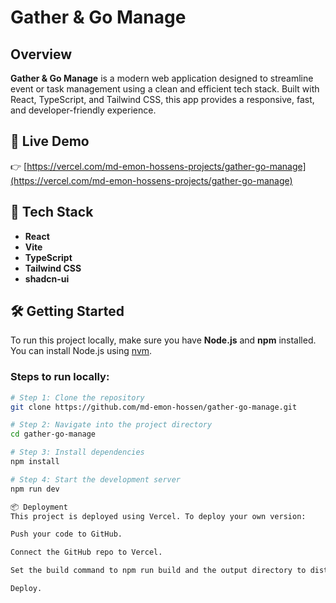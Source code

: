 # Gather & Go Manage

## Overview

**Gather & Go Manage** is a modern web application designed to streamline event or task management using a clean and efficient tech stack. Built with React, TypeScript, and Tailwind CSS, this app provides a responsive, fast, and developer-friendly experience.

## 🔗 Live Demo

👉 [https://vercel.com/md-emon-hossens-projects/gather-go-manage](https://vercel.com/md-emon-hossens-projects/gather-go-manage)

## 🚀 Tech Stack

- **React**
- **Vite**
- **TypeScript**
- **Tailwind CSS**
- **shadcn-ui**

## 🛠 Getting Started

To run this project locally, make sure you have **Node.js** and **npm** installed. You can install Node.js using [nvm](https://github.com/nvm-sh/nvm#installing-and-updating).

### Steps to run locally:

```bash
# Step 1: Clone the repository
git clone https://github.com/md-emon-hossen/gather-go-manage.git

# Step 2: Navigate into the project directory
cd gather-go-manage

# Step 3: Install dependencies
npm install

# Step 4: Start the development server
npm run dev

📦 Deployment
This project is deployed using Vercel. To deploy your own version:

Push your code to GitHub.

Connect the GitHub repo to Vercel.

Set the build command to npm run build and the output directory to dist.

Deploy.






